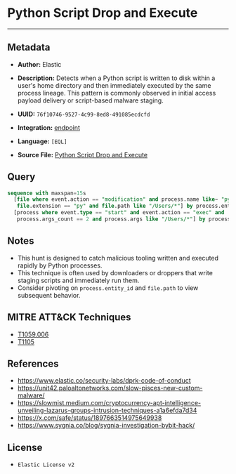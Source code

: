 # Python Script Drop and Execute

---

## Metadata

- **Author:** Elastic
- **Description:** Detects when a Python script is written to disk within a user's home directory and then immediately executed by the same process lineage. This pattern is commonly observed in initial access payload delivery or script-based malware staging.

- **UUID:** `76f10746-9527-4c99-8ed8-491085ecdcfd`
- **Integration:** [endpoint](https://docs.elastic.co/integrations/endpoint)
- **Language:** `[EQL]`
- **Source File:** [Python Script Drop and Execute](../queries/execution_python_script_drop_and_execute.toml)

## Query

```sql
sequence with maxspan=15s
  [file where event.action == "modification" and process.name like~ "python*" and
   file.extension == "py" and file.path like "/Users/*"] by process.entity_id
  [process where event.type == "start" and event.action == "exec" and
   process.args_count == 2 and process.args like "/Users/*"] by process.parent.entity_id
```

## Notes

- This hunt is designed to catch malicious tooling written and executed rapidly by Python processes.
- This technique is often used by downloaders or droppers that write staging scripts and immediately run them.
- Consider pivoting on `process.entity_id` and `file.path` to view subsequent behavior.

## MITRE ATT&CK Techniques

- [T1059.006](https://attack.mitre.org/techniques/T1059/006)
- [T1105](https://attack.mitre.org/techniques/T1105)

## References

- https://www.elastic.co/security-labs/dprk-code-of-conduct
- https://unit42.paloaltonetworks.com/slow-pisces-new-custom-malware/
- https://slowmist.medium.com/cryptocurrency-apt-intelligence-unveiling-lazarus-groups-intrusion-techniques-a1a6efda7d34
- https://x.com/safe/status/1897663514975649938
- https://www.sygnia.co/blog/sygnia-investigation-bybit-hack/

## License

- `Elastic License v2`

